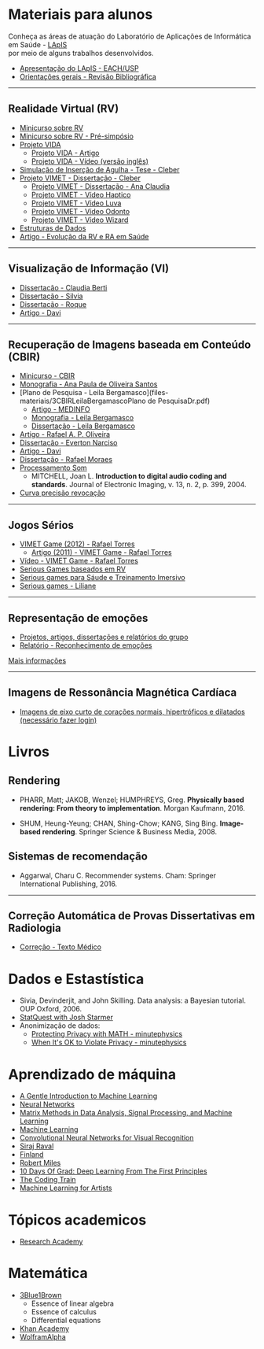 

# Materiais para alunos

Conheça as áreas de atuação do Laboratório de Aplicações de Informática em Saúde - [LApIS](http://lapis.each.usp.br/) <br> por meio de alguns trabalhos desenvolvidos.

* [Apresentação do LApIS - EACH/USP](files-materiais/00LApISApresentaçãoPesquisas2015.pdf)
* [Orientações gerais - Revisão Bibliográfica](files-materiais/0ConceitosaulaRevisaoBibliografica.pdf)


<HR>

## Realidade Virtual (RV)

* [Minicurso sobre RV](files-materiais/0ConceitosMinicursoRealidadeVirtualEAumentadaLivroSVR2009_Minicursos.pdf)
* [Minicurso sobre RV - Pré-simpósio](files-materiais/0ConceitosMinicursoRealidadeVirtualEAumentaLivroConceitosSVR2009_PreSimposio.pdf)
* [Projeto VIDA](files-materiais/1PROJETOVIDAP&D2010Final.pdf)
  * [Projeto VIDA - Artigo](http://lapis.each.usp.br/pt/research/vida/)
  * [Projeto VIDA - Vídeo (versão inglês)](https://youtu.be/cCoM_mE2w-I)
* [Simulação de Inserção de Agulha - Tese - Cleber](http://lapis.each.usp.br/pt/research/simulacao-de-insercao-de-agulha-para-treinamento-de-procedimento-de-anestesia-odontologica/)  
* [Projeto VIMET - Dissertação - Cleber](http://lapis.each.usp.br/pt/research/vimet-implementacao-e-avaliacao-de-interacao-em-um-framework-para-treinamento-medico/)
  * [Projeto VIMET - Dissertação - Ana Claudia](http://lapis.each.usp.br/pt/research/vimet-projeto-e-implementacao-de-um-framework-para-aplicacoes-de-treinamento-medico-usando-realidade-virtual/)
  * [Projeto VIMET - Vídeo Haptico](files-materiais/)
  * [Projeto VIMET - Vídeo Luva](files-materiais/)
  * [Projeto VIMET - Vídeo Odonto](https://youtu.be/rrkjGDJDDws)
  * [Projeto VIMET - Vídeo Wizard](https://youtu.be/r_LWnL3VWfg)
* [Estruturas de Dados](https://www.ncbi.nlm.nih.gov/pubmed/27568296)
* [Artigo - Evolução da RV e RA em Saúde](files-materiais/1RVSaudeBrasil15AnosArtigoSVR.pdf)

<HR>

## Visualização de Informação (VI)

* [Dissertação - Claudia Berti](http://lapis.each.usp.br/pt/research/vrvis-ferramenta/)
* [Dissertação - Silvia](http://lapis.each.usp.br/pt/research/vrvis-manager/)
* [Dissertação - Roque](http://lapis.each.usp.br/pt/research/visualizacao-tridimensional-de-programas-orientados-a-objeto/)
* [Artigo - Davi](http://lapis.each.usp.br/pt/research/visualizacao-tridimensional-de-programas-orientados-a-objeto/)  

<HR>

## Recuperação de Imagens baseada em Conteúdo (CBIR)

* [Minicurso - CBIR](files-materiais/3CBIR0ConceitosMinicursoSaude.pdf)
* [Monografia - Ana Paula de Oliveira Santos](http://lapis.each.usp.br/pt/research/recuperacao-de-imagens-mamograficas-baseada-em-conteudo/)
* [Plano de Pesquisa - Leila Bergamasco](files-materiais/3CBIRLeilaBergamascoPlano de PesquisaDr.pdf)
  * [Artigo - MEDINFO](https://www.spiedigitallibrary.org/conference-proceedings-of-spie/10134/1013430/A-novel-3D-shape-descriptor-for-automatic-retrieval-of-anatomical/10.1117/12.2253928.short?SSO=1)
  * [Monografia - Leila Bergamasco](files-materiais/3CBIRMonografiaTCCFinalLeila.pdf)
  * [Dissertação - Leila Bergamasco](http://www.teses.usp.br/teses/disponiveis/100/100131/tde-23092013-152421/pt-br.php)
* [Artigo - Rafael A. P. Oliveira](http://lapis.each.usp.br/pt/research/sistema-para-recuperacao-de-imagens-por-conteudo-para-internet/)  
* [Dissertação - Everton Narciso](http://lapis.each.usp.br/pt/research/selecao-automatizada-de-casos-de-teste-para-software-com-saidas-graficas-utilizando-cbir-e-conceitos-de-variabilidade/)
* [Artigo - Davi](http://lapis.each.usp.br/pt/research/visualizacao-tridimensional-de-programas-orientados-a-objeto/)  
* [Dissertação - Rafael Moraes](http://lapis.each.usp.br/pt/research/sistema-para-recuperacao-de-imagens-por-conteudo-para-internet/)  
* [Processamento Som](files-materiais/3CBIRProcessamentoSomLivro.pdf)  
	* MITCHELL, Joan L. **Introduction to digital audio coding and standards**. Journal of Electronic Imaging, v. 13, n. 2, p. 399, 2004.
* [Curva precisão revocação](https://drive.google.com/file/d/0B-ffcZLl3gjrY2Y3SnJRWjhocklSelJqN0xxc3NnTTRjcllv/view?usp=sharing)

<HR>

## Jogos Sérios

* [VIMET Game (2012) - Rafael Torres](http://seer.ufrgs.br/index.php/jis/article/view/32127)
  * [Artigo (2011) - VIMET Game - Rafael Torres](http://lapis.each.usp.br/pt/research/aplicando-aspectos-imersivos-em-um-serious-game-para-treinamento-medico-virtual/)
* [Vídeo - VIMET Game - Rafael Torres](http://lapis.each.usp.br/pt/research/vimetgame-a-serious-game-for-virtual-medical-training-of-breast-biopsy/)
* [Serious Games baseados em RV](files-materiais/)
* [Serious games para Sáude e Treinamento Imersivo](files-materiais/)
* [Serious games - Liliane](http://lapis.each.usp.br/pt/research/serious-games-baseados-em-realidade-virtual-para-educacao-medica/)


 <HR>

## Representação de emoções

* [Projetos, artigos, dissertações e relatórios do grupo](http://lapis.each.usp.br/pt/project/emotion-representation/)
* [Relatório - Reconhecimento de emoções](files-materiais/5JogosPsiquiatricosRelatorio-finalUFG.pdf)

[Mais informações](representing_emotions)

 <HR>

## Imagens de Ressonância Magnética Cardíaca

* [Imagens de eixo curto de corações normais, hipertróficos e dilatados (necessário fazer login)](https://drive.google.com/drive/u/0/folders/1eI7Y73wDmaba8hGojGtSKaqLwyWJiSIP)

# Livros

## Rendering

* PHARR, Matt; JAKOB, Wenzel; HUMPHREYS, Greg. **Physically based rendering: From theory to implementation**. Morgan Kaufmann, 2016.

* SHUM, Heung-Yeung; CHAN, Shing-Chow; KANG, Sing Bing. **Image-based rendering**. Springer Science & Business Media, 2008.
 
## Sistemas de recomendação
* Aggarwal, Charu C. Recommender systems. Cham: Springer International Publishing, 2016.

<HR>

## Correção Automática de Provas Dissertativas em Radiologia

* [Correção - Texto Médico](files-materiais/6CorrecaoTextoMedico.pdf)

# Dados e Estastística

* Sivia, Devinderjit, and John Skilling. Data analysis: a Bayesian tutorial. OUP Oxford, 2006.
* [StatQuest with Josh Starmer](https://www.youtube.com/user/joshstarmer/playlists)
* Anonimização de dados:
  * [Protecting Privacy with MATH -  minutephysics](https://www.youtube.com/watch?v=pT19VwBAqKA)
  * [When It's OK to Violate Privacy -  minutephysics](https://www.youtube.com/watch?v=FE9ko2wtyeQ)

# Aprendizado de máquina

* [A Gentle Introduction to Machine Learning](https://www.youtube.com/watch?v=Gv9_4yMHFhI&list=PLblh5JKOoLUICTaGLRoHQDuF_7q2GfuJF)
* [Neural Networks](https://www.youtube.com/watch?v=aircAruvnKk&list=PLZHQObOWTQDNU6R1_67000Dx_ZCJB-3pi)
* [Matrix Methods in Data Analysis, Signal Processing, and Machine Learning](https://ocw.mit.edu/courses/mathematics/18-065-matrix-methods-in-data-analysis-signal-processing-and-machine-learning-spring-2018/)
* [Machine Learning](https://www.learndatasci.com/out/coursera-machine-learning/)
* [Convolutional Neural Networks for Visual Recognition](http://cs231n.stanford.edu/)
* [Siraj Raval](https://www.youtube.com/channel/UCWN3xxRkmTPmbKwht9FuE5A)
* [Finland](https://course.elementsofai.com/)
* [Robert Miles](https://www.youtube.com/channel/UCLB7AzTwc6VFZrBsO2ucBMg/videos)
* [10 Days Of Grad: Deep Learning From The First Principles](http://penkovsky.com/neural-networks/)
* [The Coding Train](https://www.youtube.com/user/shiffman/playlists?view=50&sort=dd&shelf_id=16)
* [Machine Learning for Artists](https://ml4a.github.io/)
 
# Tópicos academicos

* [Research Academy](https://researcheracademy.elsevier.com/)

# Matemática

* [3Blue1Brown](https://www.youtube.com/channel/UCYO_jab_esuFRV4b17AJtAw/playlists?view=50&sort=dd&shelf_id=20)
	* Essence of linear algebra 
	* Essence of calculus 
	* Differential equations
* [Khan Academy](https://www.khanacademy.org/math)
* [WolframAlpha](https://www.wolframalpha.com/)


